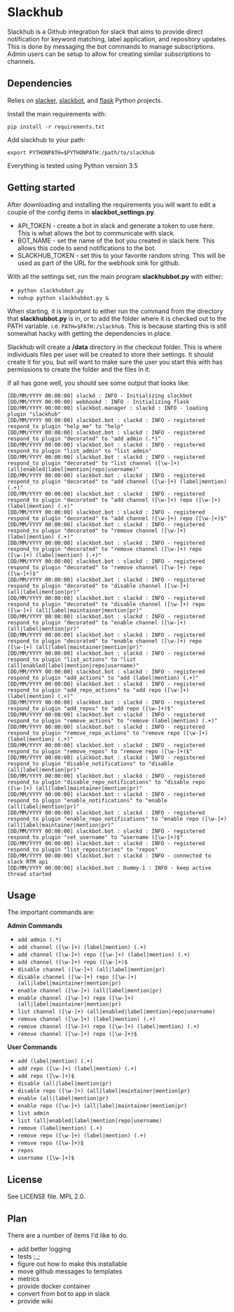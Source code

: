 Slackhub
========================

Slackhub is a Github integration for slack that aims to provide direct notification for keyword 
matching, label application, and repository updates.  This is done by messaging the bot commands to 
manage subscriptions.  Admin users can be setup to allow for creating similar subscriptions to
channels.  

Dependencies
------------------------

Relies on [slacker](https://github.com/os/slacker), [slackbot](https://github.com/lins05/slackbot), and
[flask](https://github.com/pallets/flask) Python projects.

Install the main requirements with:

`pip install -r requirements.txt`

Add slackhub to your path:

`export PYTHONPATH=$PYTHONPATH:/path/to/slackhub`

Everything is tested using Python version 3.5

Getting started
------------------------

After downloading and installing the requirements you will want to edit a couple of the config items in **slackbot_settings.py**.
* API_TOKEN - create a bot in slack and generate a token to use here.  This is what allows the bot to communicate with slack.
* BOT_NAME - set the name of the bot you created in slack here.  This allows this code to send notifications to the bot.
* SLACKHUB_TOKEN - set this to your favorite random string.  This will be used as part of the URL for the webhook sink for github.

With all the settings set, run the main program **slackhubbot.py** with either:
* `python slackhubbot.py`
* `nohup python slackhubbot.py &`

When starting, it is important to either run the command from the directory that **slackhubbot.py** is in, or to add the folder where
it is checked out to the PATH variable.  i.e. `PATH=$PATH:/slackhub`.  This is because starting this is still somewhat hacky with 
getting the dependencies in place.

Slackhub will create a **/data** directory in the checkout folder.  This is where individuals files per user will be created to
store their settings.  It should create it for you, but will want to make sure the user you start this with has permissions to
create the folder and the files in it.

If all has gone well, you should see some output that looks like:

```
[DD/MM/YYYY 00:00:00] slackd : INFO - Initializing slackbot
[DD/MM/YYYY 00:00:00] webhookd : INFO - Initializing flask
[DD/MM/YYYY 00:00:00] slackbot.manager : slackd : INFO - loading plugin "slackhub"
[DD/MM/YYYY 00:00:00] slackbot.bot : slackd : INFO - registered respond_to plugin "help_me" to "help"
[DD/MM/YYYY 00:00:00] slackbot.bot : slackd : INFO - registered respond_to plugin "decorated" to "add admin (.*)"
[DD/MM/YYYY 00:00:00] slackbot.bot : slackd : INFO - registered respond_to plugin "list_admin" to "list admin"
[DD/MM/YYYY 00:00:00] slackbot.bot : slackd : INFO - registered respond_to plugin "decorated" to "list channel ([\w-]+) (all|enabled|label|mention|repo|username)"
[DD/MM/YYYY 00:00:00] slackbot.bot : slackd : INFO - registered respond_to plugin "decorated" to "add channel ([\w-]+) (label|mention) (.+)"
[DD/MM/YYYY 00:00:00] slackbot.bot : slackd : INFO - registered respond_to plugin "decorated" to "add channel ([\w-]+) repo ([\w-]+) (label|mention) (.+)"
[DD/MM/YYYY 00:00:00] slackbot.bot : slackd : INFO - registered respond_to plugin "decorated" to "add channel ([\w-]+) repo ([\w-]+)$"
[DD/MM/YYYY 00:00:00] slackbot.bot : slackd : INFO - registered respond_to plugin "decorated" to "remove channel ([\w-]+) (label|mention) (.+)"
[DD/MM/YYYY 00:00:00] slackbot.bot : slackd : INFO - registered respond_to plugin "decorated" to "remove channel ([\w-]+) repo ([\w-]+) (label|mention) (.+)"
[DD/MM/YYYY 00:00:00] slackbot.bot : slackd : INFO - registered respond_to plugin "decorated" to "remove channel ([\w-]+) repo ([\w-]+)$"
[DD/MM/YYYY 00:00:00] slackbot.bot : slackd : INFO - registered respond_to plugin "decorated" to "disable channel ([\w-]+) (all|label|mention|pr)"
[DD/MM/YYYY 00:00:00] slackbot.bot : slackd : INFO - registered respond_to plugin "decorated" to "disable channel ([\w-]+) repo ([\w-]+) (all|label|maintainer|mention|pr)"
[DD/MM/YYYY 00:00:00] slackbot.bot : slackd : INFO - registered respond_to plugin "decorated" to "enable channel ([\w-]+) (all|label|mention|pr)"
[DD/MM/YYYY 00:00:00] slackbot.bot : slackd : INFO - registered respond_to plugin "decorated" to "enable channel ([\w-]+) repo ([\w-]+) (all|label|maintainer|mention|pr)"
[DD/MM/YYYY 00:00:00] slackbot.bot : slackd : INFO - registered respond_to plugin "list_actions" to "list (all|enabled|label|mention|repo|username)"
[DD/MM/YYYY 00:00:00] slackbot.bot : slackd : INFO - registered respond_to plugin "add_actions" to "add (label|mention) (.+)"
[DD/MM/YYYY 00:00:00] slackbot.bot : slackd : INFO - registered respond_to plugin "add_repo_actions" to "add repo ([\w-]+) (label|mention) (.+)"
[DD/MM/YYYY 00:00:00] slackbot.bot : slackd : INFO - registered respond_to plugin "add_repos" to "add repo ([\w-]+)$"
[DD/MM/YYYY 00:00:00] slackbot.bot : slackd : INFO - registered respond_to plugin "remove_actions" to "remove (label|mention) (.+)"
[DD/MM/YYYY 00:00:00] slackbot.bot : slackd : INFO - registered respond_to plugin "remove_repo_actions" to "remove repo ([\w-]+) (label|mention) (.+)"
[DD/MM/YYYY 00:00:00] slackbot.bot : slackd : INFO - registered respond_to plugin "remove_repos" to "remove repo ([\w-]+)$"
[DD/MM/YYYY 00:00:00] slackbot.bot : slackd : INFO - registered respond_to plugin "disable_notifications" to "disable (all|label|mention|pr)"
[DD/MM/YYYY 00:00:00] slackbot.bot : slackd : INFO - registered respond_to plugin "disable_repo_notifications" to "disable repo ([\w-]+) (all|label|maintainer|mention|pr)"
[DD/MM/YYYY 00:00:00] slackbot.bot : slackd : INFO - registered respond_to plugin "enable_notifications" to "enable (all|label|mention|pr)"
[DD/MM/YYYY 00:00:00] slackbot.bot : slackd : INFO - registered respond_to plugin "enable_repo_notifications" to "enable repo ([\w-]+) (all|label|maintainer|mention|pr)"
[DD/MM/YYYY 00:00:00] slackbot.bot : slackd : INFO - registered respond_to plugin "set_username" to "username ([\w-]+)$"
[DD/MM/YYYY 00:00:00] slackbot.bot : slackd : INFO - registered respond_to plugin "list_repositories" to "repos"
[DD/MM/YYYY 00:00:00] slackbot.bot : slackd : INFO - connected to slack RTM api
[DD/MM/YYYY 00:00:00] slackbot.bot : Dummy-1 : INFO - keep active thread started
```

Usage
------------------------

The important commands are:

**Admin Commands**
* `add admin (.*)`
* `add channel ([\w-]+) (label|mention) (.+)`
* `add channel ([\w-]+) repo ([\w-]+) (label|mention) (.+)`
* `add channel ([\w-]+) repo ([\w-]+)$`
* `disable channel ([\w-]+) (all|label|mention|pr)`
* `disable channel ([\w-]+) repo ([\w-]+) (all|label|maintainer|mention|pr)`
* `enable channel ([\w-]+) (all|label|mention|pr)`
* `enable channel ([\w-]+) repo ([\w-]+) (all|label|maintainer|mention|pr)`
* `list channel ([\w-]+) (all|enabled|label|mention|repo|username)`
* `remove channel ([\w-]+) (label|mention) (.+)`
* `remove channel ([\w-]+) repo ([\w-]+) (label|mention) (.+)`
* `remove channel ([\w-]+) repo ([\w-]+)$`

**User Commands**
* `add (label|mention) (.+)`
* `add repo ([\w-]+) (label|mention) (.+)`
* `add repo ([\w-]+)$`
* `disable (all|label|mention|pr)`
* `disable repo ([\w-]+) (all|label|maintainer|mention|pr)`
* `enable (all|label|mention|pr)`
* `enable repo ([\w-]+) (all|label|maintainer|mention|pr)`
* `list admin`
* `list (all|enabled|label|mention|repo|username)`
* `remove (label|mention) (.+)`
* `remove repo ([\w-]+) (label|mention) (.+)`
* `remove repo ([\w-]+)$`
* `repos`
* `username ([\w-]+)$`


License
-------------------------------

See LICENSE file.  MPL 2.0.

Plan
-------------------------

There are a number of items I'd like to do.

* add better logging
* tests ;_;
* figure out how to make this installable
* move github messages to templates
* metrics
* provide docker container
* convert from bot to app in slack
* provide wiki

